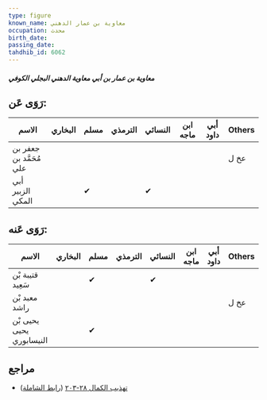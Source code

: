 ```yaml
---
type: figure
known_name: معاوية بن عمار الدهني
occupation: محدث
birth_date:
passing_date:
tahdhib_id: 6062
---
```

##### معاوية بن عمار بن أبي معاوية الدهني البجلي الكوفي

## رَوَى عَن:
| الاسم                   | البخاري | مسلم | الترمذي | النسائي | ابن ماجه | أبي داود | Others |
| ----------------------- | ------- | ---- | ------- | ------- | -------- | -------- | ------ |
| جعفر بن مُحَمَّد بن علي |         |      |         |         |          |          | عخ ل   |
| أبي الزبير المكي        |         | ✔    |         | ✔       |          |          |        |
## رَوَى عَنه:
| الاسم                    | البخاري | مسلم | الترمذي | النسائي | ابن ماجه | أبي داود | Others |
| ------------------------ | ------- | ---- | ------- | ------- | -------- | -------- | ------ |
| قتيبة بْن سَعِيد         |         | ✔    |         | ✔       |          |          |        |
| معبد بْن راشد            |         |      |         |         |          |          | عخ ل   |
| يحيى بْن يحيى النيسابوري |         | ✔    |         |         |          |          |        |
## مراجع
- [تهذيب الكمال ٢٨-٢٠٣](obsidian://open?vault=Tahdhib-al-Kamal&file=Figures/٦٠٦٢-معاوية%20بن%20عمار%20بن%20أبي%20معاوية%20الدهني%20البجلي%20الكوفي) ([رابط الشاملة](https://shamela.ws/book/3722/15178))